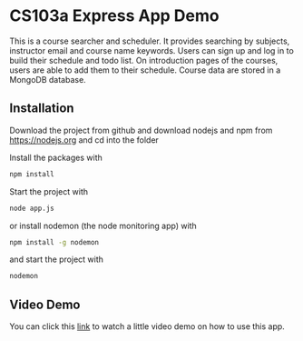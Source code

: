 # CS103a Express App Demo

This is a course searcher and scheduler. It provides searching by subjects, instructor email and course name keywords. Users can sign up and log in to build their schedule and todo list. On introduction pages of the courses, users are able to add them to their schedule. Course data are stored in a MongoDB database.

## Installation
Download the project from github and download nodejs and npm from https://nodejs.org
and cd into the folder

Install the packages with
``` bash
npm install
```
Start the project with
``` bash
node app.js
```
or install nodemon (the node monitoring app) with
``` bash
npm install -g nodemon
```
and start the project with
``` bash
nodemon
```

## Video Demo

You can click this <a href="https://drive.google.com/file/d/1-6Ueg04K80dcr-8Sm3sR9CZZ6ueW6dq4/view?usp=sharing">link</a> to watch a little video demo on how to use this app.



